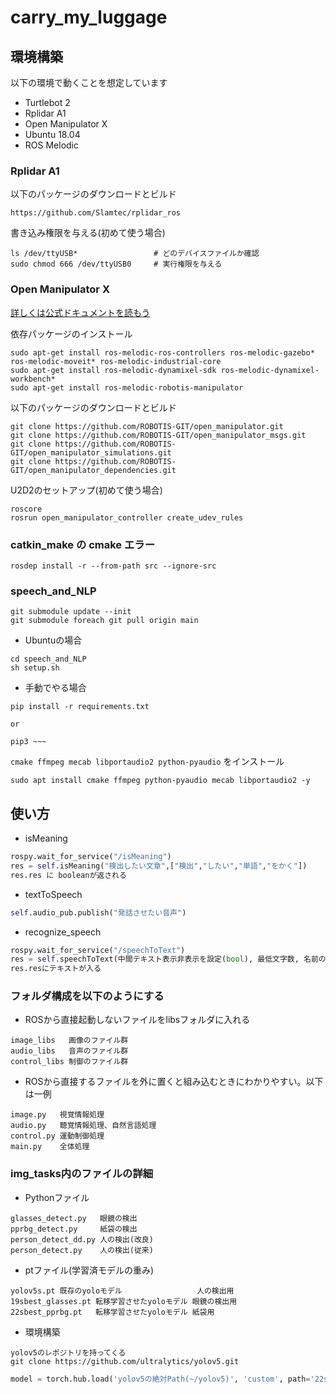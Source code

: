 # carry_my_luggage

## 環境構築

以下の環境で動くことを想定しています

- Turtlebot 2
- Rplidar A1
- Open Manipulator X
- Ubuntu 18.04
- ROS Melodic

### Rplidar A1

以下のパッケージのダウンロードとビルド

```
https://github.com/Slamtec/rplidar_ros
```

書き込み権限を与える(初めて使う場合)

```
ls /dev/ttyUSB*                 # どのデバイスファイルか確認
sudo chmod 666 /dev/ttyUSB0     # 実行権限を与える
```

### Open Manipulator X

[詳しくは公式ドキュメントを読もう](https://emanual.robotis.com/docs/en/platform/openmanipulator_x/quick_start_guide/)

依存パッケージのインストール

```
sudo apt-get install ros-melodic-ros-controllers ros-melodic-gazebo* ros-melodic-moveit* ros-melodic-industrial-core
sudo apt-get install ros-melodic-dynamixel-sdk ros-melodic-dynamixel-workbench*
sudo apt-get install ros-melodic-robotis-manipulator
```

以下のパッケージのダウンロードとビルド

```
git clone https://github.com/ROBOTIS-GIT/open_manipulator.git
git clone https://github.com/ROBOTIS-GIT/open_manipulator_msgs.git
git clone https://github.com/ROBOTIS-GIT/open_manipulator_simulations.git
git clone https://github.com/ROBOTIS-GIT/open_manipulator_dependencies.git
```

U2D2のセットアップ(初めて使う場合)

```
roscore
rosrun open_manipulator_controller create_udev_rules
```

### catkin_make の cmake エラー
```
rosdep install -r --from-path src --ignore-src
```

### speech_and_NLP

```
git submodule update --init
git submodule foreach git pull origin main
```
+ Ubuntuの場合 
```
cd speech_and_NLP
sh setup.sh
```
+ 手動でやる場合
```
pip install -r requirements.txt

or

pip3 ~~~ 
```

`cmake ffmpeg mecab libportaudio2 python-pyaudio` をインストール
```shell
sudo apt install cmake ffmpeg python-pyaudio mecab libportaudio2 -y
```

## 使い方

+ isMeaning
```python
rospy.wait_for_service("/isMeaning")
res = self.isMeaning("検出したい文章",["検出","したい","単語","をかく"])
res.res に booleanが返される
```
+ textToSpeech
```python
self.audio_pub.publish("発話させたい音声")
```
+ recognize_speech
```python
rospy.wait_for_service("/speechToText")
res = self.speechToText(中間テキスト表示非表示を設定(bool), 最低文字数, 名前のみ抽出するか(bool), 空白取り除くか(bool), voskLogLevel(-1でいいです))
res.resにテキストが入る
```

### フォルダ構成を以下のようにする
+ ROSから直接起動しないファイルをlibsフォルダに入れる
```
image_libs   画像のファイル群
audio_libs   音声のファイル群
control_libs 制御のファイル群
```
+ ROSから直接するファイルを外に置くと組み込むときにわかりやすい。以下は一例
```
image.py   視覚情報処理 
audio.py   聴覚情報処理、自然言語処理
control.py 運動制御処理
main.py    全体処理
```


### img_tasks内のファイルの詳細

+ Pythonファイル
```
glasses_detect.py   眼鏡の検出
pprbg_detect.py     紙袋の検出
person_detect_dd.py 人の検出(改良)
person_detect.py    人の検出(従来)
```

+ ptファイル(学習済モデルの重み)
```
yolov5s.pt 既存のyoloモデル  　             人の検出用
19sbest_glasses.pt 転移学習させたyoloモデル 眼鏡の検出用
22sbest_pprbg.pt   転移学習させたyoloモデル 紙袋用
```

+ 環境構築

```shell
yolov5のレポジトリを持ってくる
git clone https://github.com/ultralytics/yolov5.git
```

```python
model = torch.hub.load('yolov5の絶対Path(~/yolov5)', 'custom', path='22sbest_pprbg.pt', source='local')
```

